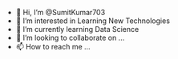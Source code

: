 - 👋 Hi, I’m @SumitKumar703
- 👀 I’m interested in Learning New Technologies
- 🌱 I’m currently learning Data Science
- 💞️ I’m looking to collaborate on ...
- 📫 How to reach me ...

<!---
SumitKumar703/SumitKumar703 is a ✨ special ✨ repository because its `README.md` (this file) appears on your GitHub profile.
You can click the Preview link to take a look at your changes.
--->
